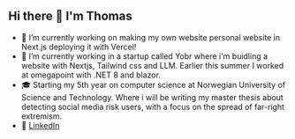## Hi there 👋  I'm Thomas

- 🔭 I’m currently working on making my own website personal website in Next.js deploying it with Vercel!
- 🌱 I’m currently working in a startup called Yobr where i'm buidling a website with Nextjs, Tailwind css and LLM. Earlier this summer I worked at omegapoint with .NET 8 and blazor. 
- 🎓 Starting my 5th year on computer science at Norwegian University of Science and Technology. Where i will be writing my master thesis about detecting social media risk users, with a focus on the spread of far-right extremism.
- 🔗 [LinkedIn](https://www.linkedin.com/in/thomasfrette/)

